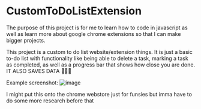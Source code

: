 # CustomToDoListExtension

The purpose of this project is for me to learn how to code in javascript as well as learn more about google chrome extensions so that I can make bigger projects.

This project is a custom to do list website/extension things. It is just a basic to-do list with functionality like being able to delete a task, marking a task as completed, as well as a progress bar that shows how close you are done. IT ALSO SAVES DATA 🥳🥳🥳

Example screenshot:
![image](https://user-images.githubusercontent.com/39449480/166170153-df677e88-4f82-4d42-b09f-f77e81c6641e.png)

I might put this onto the chrome webstore just for funsies but imma have to do some more research before that
